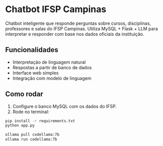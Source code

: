 # Chatbot IFSP Campinas

Chatbot inteligente que responde perguntas sobre cursos, disciplinas, professores e salas do IFSP Campinas. Utiliza MySQL + Flask + LLM para interpretar e responder com base nos dados oficiais da instituição.

## Funcionalidades
- Interpretação de linguagem natural
- Respostas a partir de banco de dados
- Interface web simples
- Integração com modelo de linguagem

## Como rodar
1. Configure o banco MySQL com os dados do IFSP.
2. Rode no terminal:

```bash
pip install -r requirements.txt
python app.py

ollama pull codellama:7b
ollama run codellama:7b
